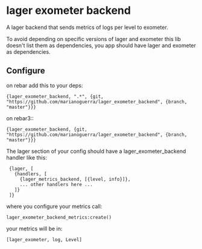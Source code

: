 lager exometer backend
======================

A lager backend that sends metrics of logs per level to exometer.

To avoid depending on specific versions of lager and exometer this lib
doesn't list them as dependencies, you app should have lager and exometer
as dependencies.

Configure
---------

on rebar add this to your deps:

    {lager_exometer_backend, ".*", {git, "https://github.com/marianoguerra/lager_exometer_backend", {branch, "master"}}}

on rebar3::

    {lager_exometer_backend, {git, "https://github.com/marianoguerra/lager_exometer_backend", {branch, "master"}}}

The lager section of your config should have a lager_exometer_backend
handler like this:

     {lager, [
       {handlers, [
         {lager_metrics_backend, [{level, info}]},
         ... other handlers here ...
       ]}
     ]}

where you configure your metrics call:

    lager_exometer_backend_metrics:create()

your metrics will be in:

    [lager_exometer, log, Level]
